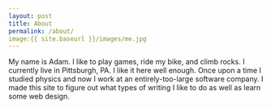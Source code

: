 ```yaml
---
layout: post
title: About
permalink: /about/
image:{{ site.baseurl }}/images/me.jpg
---
```


My name is Adam. I like to play games, ride my bike, and climb rocks. I currently live in Pittsburgh, PA. I like it here well enough. Once upon a time I studied physics and now I work at an entirely-too-large software company. I made this site to figure out what types of writing I like to do as well as learn some web design.

